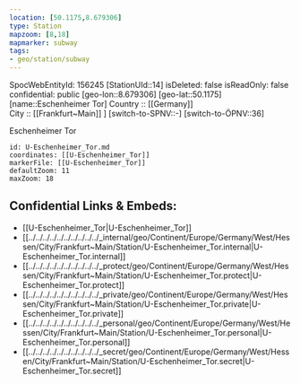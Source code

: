 ```yaml
---
location: [50.1175,8.679306] 
type: Station 
mapzoom: [8,18] 
mapmarker: subway 
tags:
- geo/station/subway
---
```

SpocWebEntityId: 156245
[StationUId::14] 
isDeleted: false
isReadOnly: false
confidential: public
[geo-lon::8.679306] 
[geo-lat::50.1175] 
[name::Eschenheimer Tor] 
Country :: [[Germany]]  
City :: [[Frankfurt~Main]] ] 
[switch-to-SPNV::-] 
[switch-to-ÖPNV::36] 

Eschenheimer Tor

```leaflet
id: U-Eschenheimer_Tor.md
coordinates: [[U-Eschenheimer_Tor]] 
markerFile: [[U-Eschenheimer_Tor]] 
defaultZoom: 11 
maxZoom: 18
```


## Confidential Links & Embeds: 
- [[U-Eschenheimer_Tor|U-Eschenheimer_Tor]] 
- [[../../../../../../../../../../_internal/geo/Continent/Europe/Germany/West/Hessen/City/Frankfurt~Main/Station/U-Eschenheimer_Tor.internal|U-Eschenheimer_Tor.internal]] 
- [[../../../../../../../../../../_protect/geo/Continent/Europe/Germany/West/Hessen/City/Frankfurt~Main/Station/U-Eschenheimer_Tor.protect|U-Eschenheimer_Tor.protect]] 
- [[../../../../../../../../../../_private/geo/Continent/Europe/Germany/West/Hessen/City/Frankfurt~Main/Station/U-Eschenheimer_Tor.private|U-Eschenheimer_Tor.private]] 
- [[../../../../../../../../../../_personal/geo/Continent/Europe/Germany/West/Hessen/City/Frankfurt~Main/Station/U-Eschenheimer_Tor.personal|U-Eschenheimer_Tor.personal]] 
- [[../../../../../../../../../../_secret/geo/Continent/Europe/Germany/West/Hessen/City/Frankfurt~Main/Station/U-Eschenheimer_Tor.secret|U-Eschenheimer_Tor.secret]] 
